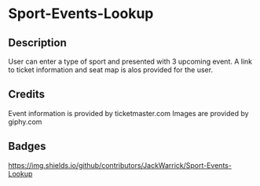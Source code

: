 # Sport-Events-Lookup

## Description
User can enter a type of sport and presented with 3 upcoming event. A link to ticket information and seat map is alos provided for the user. 

## Credits
Event information is provided by ticketmaster.com
Images are provided by giphy.com

## Badges
https://img.shields.io/github/contributors/JackWarrick/Sport-Events-Lookup
